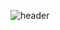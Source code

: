 ![header](https://capsule-render.vercel.app/api?type=waving&color=0:de6262,100:ffb88c&height=180&section=header&text=Hi!%20I'm%20eonz1%20%F0%9F%91%8B&fontSize=50&animation=fadeIn&fontAlignY=33&fontColor=ffffff)
